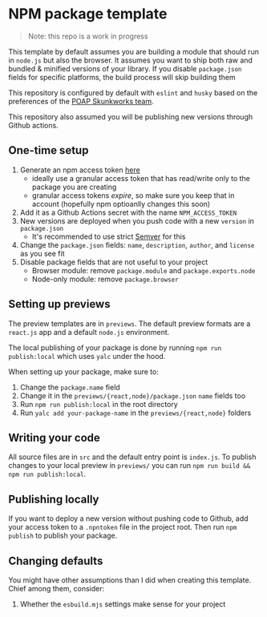 # NPM package template

> Note: this repo is a work in progress

This template by default assumes you are building a module that should run in `node.js` but also the browser. It assumes you want to ship both raw and bundled & minified versions of your library. If you disable `package.json` fields for specific platforms, the build process will skip building them

This repository is configured by default with `eslint` and `husky` based on the preferences of the [POAP Skunkworks team](https://github.com/poap-xyz/skunk-linter/).

This repository also assumed you will be publishing new versions through Github actions.

## One-time setup

1. Generate an npm access token [here](https://www.npmjs.com/settings/YOUR_USERNAME/tokens)
    - ideally use a granular access token that has read/write only to the package you are creating
    - granular access tokens _expire_, so make sure you keep that in account (hopefully npm optioanlly changes this soon)
2. Add it as a Github Actions secret with the name `NPM_ACCESS_TOKEN`
3. New versions are deployed when you push code with a new `version` in `package.json`
    - It's recommended to use strict [Semver](https://semver.org/) for this
4. Change the `package.json` fields: `name`, `description`, `author`, and `license` as you see fit
5. Disable package fields that are not useful to your project
    - Browser module: remove `package.module` and `package.exports.node`
    - Node-only module: remove `package.browser`

## Setting up previews

The preview templates are in `previews`. The default preview formats are a `react.js` app and a default `node.js` environment.

The local publishing of your package is done by running `npm run publish:local` which uses `yalc` under the hood.

When setting up your package, make sure to:

1. Change the `package.name` field
2. Change it in the `previews/{react,node}/package.json` `name` fields too
3. Run `npm run publish:local` in the root directory
4. Run `yalc add your-package-name` in the `previews/{react,node}` folders

## Writing your code

All source files are in `src` and the default entry point is `index.js`. To publish changes to your local preview in `previews/` you can run `npm run build && npm run publish:local`.

## Publishing locally

If you want to deploy a new version without pushing code to Github, add your access token to a `.npntoken` file in the project root. Then run `npm publish` to publish your package.

## Changing defaults

You might have other assumptions than I did when creating this template. Chief among them, consider:

1. Whether the `esbuild.mjs` settings make sense for your project